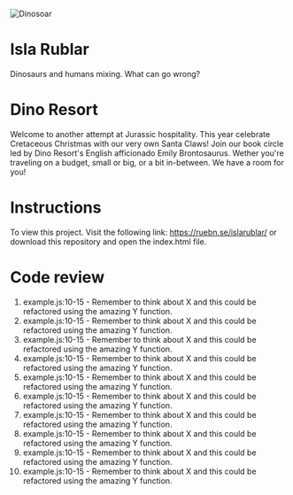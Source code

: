 ![Dinosoar](https://media.giphy.com/media/l6O086UCmNZcc/giphy.gif)

# Isla Rublar

Dinosaurs and humans mixing. What can go wrong?

# Dino Resort

Welcome to another attempt at Jurassic hospitality.
This year celebrate Cretaceous Christmas with our very own Santa Claws! 
Join our book circle led by Dino Resort's English afficionado Emily Brontosaurus.
Wether you're traveling on a budget, small or big, or a bit in-between. We have a room for you! 

# Instructions

To view this project. Visit the following link: https://ruebn.se/islarublar/ or download this repository and open the index.html file.

# Code review

1. example.js:10-15 - Remember to think about X and this could be refactored using the amazing Y function.
2. example.js:10-15 - Remember to think about X and this could be refactored using the amazing Y function.
3. example.js:10-15 - Remember to think about X and this could be refactored using the amazing Y function.
4. example.js:10-15 - Remember to think about X and this could be refactored using the amazing Y function.
5. example.js:10-15 - Remember to think about X and this could be refactored using the amazing Y function.
6. example.js:10-15 - Remember to think about X and this could be refactored using the amazing Y function.
7. example.js:10-15 - Remember to think about X and this could be refactored using the amazing Y function.
8. example.js:10-15 - Remember to think about X and this could be refactored using the amazing Y function.
9. example.js:10-15 - Remember to think about X and this could be refactored using the amazing Y function.
10. example.js:10-15 - Remember to think about X and this could be refactored using the amazing Y function.
